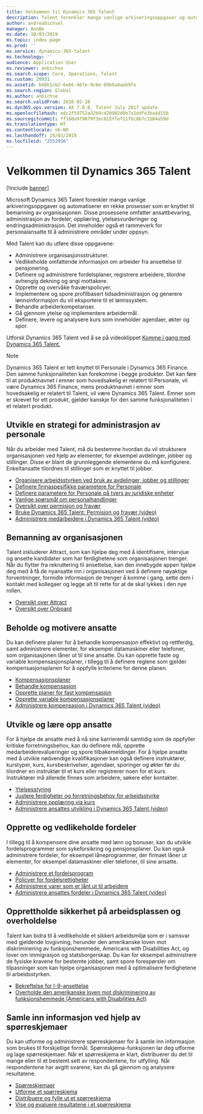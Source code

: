 ```yaml
---
title: Velkommen til Dynamics 365 Talent
description: Talent forenkler mange vanlige arkiveringsoppgaver og automatiserer en rekke prosesser som er knyttet til bemanning av organisasjonen. Disse prosessene omfatter ansattbevaring, administrasjon av fordeler, opplæring, ytelsesvurderinger og endringsadministrasjon.
author: andreabichsel
manager: AnnBe
ms.date: 10/03/2019
ms.topic: index-page
ms.prod: ''
ms.service: dynamics-365-talent
ms.technology: ''
audience: Application User
ms.reviewer: anbichse
ms.search.scope: Core, Operations, Talent
ms.custom: 20931
ms.assetid: b48b1cb2-6e66-467e-9c0e-09b6a4aeb9fe
ms.search.region: Global
ms.author: anbichse
ms.search.validFrom: 2016-02-28
ms.dyn365.ops.version: AX 7.0.0, Talent July 2017 update
ms.openlocfilehash: edc2f59752a32b9cd20902d0b7a1edfe3ba4d15b
ms.sourcegitcommit: ff160a9f9879f3ec015ffef11fbc8b7c1b84a59d
ms.translationtype: HT
ms.contentlocale: nb-NO
ms.lasthandoff: 10/03/2019
ms.locfileid: "2552956"
---
```

# <a name="welcome-to-dynamics-365-talent"></a>Velkommen til Dynamics 365 Talent

[!include [banner](includes/banner.md)]

Microsoft Dynamics 365 Talent forenkler mange vanlige arkiveringsoppgaver og automatiserer en rekke prosesser som er knyttet til bemanning av organisasjonen. Disse prosessene omfatter ansattbevaring, administrasjon av fordeler, opplæring, ytelsesvurderinger og endringsadministrasjon. Det inneholder også et rammeverk for personalansatte til å administrere områder under oppsyn.

Med Talent kan du utføre disse oppgavene:

+ Administrere organisasjonsstrukturer.
+ Vedlikeholde omfattende informasjon om arbeider fra ansettelse til pensjonering.
+ Definere og administrere fordelsplaner, registrere arbeidere, tilordne avhengig dekning og angi mottakere.
+ Opprette og overvåke fraværspolicyer.
+ Implementere og spore profilbasert tidsadministrasjon og generere lønnsinformasjon du vil eksportere til et lønnssystem.
+ Behandle arbeiderkompetanser.
+ Gå gjennom ytelse og implementere arbeidermål.
+ Definere, levere og analysere kurs som inneholder agendaer, økter og spor.

Utforsk Dynamics 365 Talent ved å se på videoklippet [Komme i gang med Dynamics 365 Talent.](https://www.youtube.com/watch?v=6rg2ByadbN0)


> [!NOTE] 
> Dynamics 365 Talent er tett knyttet til Personale i Dynamics 365 Finance. Den samme funksjonaliteten kan forekomme i begge produkter. Det kan føre til at produktnavnet i emner som hovedsakelig er relatert til Personale, vil være Dynamics 365 Finance, mens produktnavnet i emner som hovedsakelig er relatert til Talent, vil være Dynamics 365 Talent. Emner som er skrevet for ett produkt, gjelder kanskje for den samme funksjonaliteten i et relatert produkt.

<a name="develop-a-strategy-for-managing-your-human-resources"></a>Utvikle en strategi for administrasjon av personale
---------------------------------------------------------

Når du arbeider med Talent, må du bestemme hvordan du vil strukturere organisasjonen ved hjelp av elementer, for eksempel avdelinger, jobber og stillinger. Disse er blant de grunnleggende elementene du må konfigurere. Enkeltansatte tilordnes til stillinger som er knyttet til jobber.

-   [Organisere arbeidsstyrken ved bruk av avdelinger, jobber og stillinger](departments-jobs-positions.md)
-   [Definere firmaspesifikke parametere for Personale](set-up-company-specific-hr-parameters.md)
-   [Definere parametere for Personale på tvers av juridiske enheter](set-up-hr-parameters-across-legal-entities.md) 
-   [Vanlige spørsmål om personalhandlinger](personnel-actions-faq.md)
-   [Oversikt over permisjon og fravær](leave-absence-overview.md)
-   [Bruke Dynamics 365 Talent: Permisjon og fravær (video)](https://www.youtube.com/watch?v=1q1UhKmO4tw)
-   [Administrere medarbeidere i Dynamics 365 Talent (video)](https://www.youtube.com/watch?v=h1T5IjKKAuA)

## <a name="staffing-your-organization"></a>Bemanning av organisasjonen

Talent inkluderer Attract, som kan hjelpe deg med å identifisere, intervjue og ansette kandidater som har ferdighetene som organisasjonen trenger. Når du flytter fra rekruttering til ansettelse, kan den innebygde appen hjelpe deg med å få de nyansatte inn i organisasjonen ved å definere nøyaktige forventninger, formidle informasjon de trenger å komme i gang, sette dem i kontakt med kollegaer og legge alt til rette for at de skal lykkes i den nye rollen.  

- [Oversikt over Attract](attract-overview.md)
- [Oversikt over Onboard](create-onboarding-experience.md)

## <a name="retain-and-motivate-employees"></a>Beholde og motivere ansatte

Du kan definere planer for å behandle kompensasjon effektivt og rettferdig, samt administrere elementer, for eksempel datamaskiner eller telefoner, som organisasjonen låner ut til sine ansatte. Du kan opprette faste og variable kompensasjonsplaner, i tillegg til å definere reglene som gjelder kompensasjonsplanen for å oppfylle kriteriene for denne planen.

-   [Kompensasjonsplaner](compensation-plans.md)
-   [Behandle kompensasjon](process-compensation.md)
-   [Opprette planer for fast kompensasjon](create-fixed-compensation-plans.md)
-   [Opprette variable kompensasjonsplaner](create-variable-compensation-plans.md)
-   [Administrere kompensasjon i Dynamics 365 Talent (video)](https://www.youtube.com/watch?v=lEw5oKopHDk)

## <a name="develop-and-train-employees"></a>Utvikle og lære opp ansatte

For å hjelpe de ansatte med å nå sine karrieremål samtidig som de oppfyller kritiske forretningsbehov, kan du definere mål, opprette medarbeiderevalueringer og spore tilbakemeldinger. For å hjelpe ansatte med å utvikle nødvendige kvalifikasjoner kan også definere instruktører, kurstyper, kurs, kursbeskrivelser, agendaer, sporinger og økter før du tilordner en instruktør til et kurs eller registrerer noen for et kurs. Instruktører må allerede finnes som arbeidere, søkere eller kontakter.

-   [Ytelsesstyring](performance-management-overview.md)
-   [Justere ferdigheter og forretningsbehov for arbeidsstyrke](skills.md)
-   [Administrere opplæring via kurs](courses.md)
-   [Administrere ansattes utvikling i Dynamics 365 Talent (video)](https://www.youtube.com/watch?v=xB8SU7fqBOQ)

## <a name="create-and-maintain-benefits"></a>Opprette og vedlikeholde fordeler

I tillegg til å kompensere dine ansatte med lønn og bonuser, kan du utvikle fordelsprogrammer som sykeforsikring og pensjonsplaner. Du kan også administrere fordeler, for eksempel låneprogrammer, der firmaet låner ut elementer, for eksempel datamaskiner eller telefoner, til sine ansatte.

-   [Administrere et fordelsprogram](manage-benefit-program.md)
-   [Policyer for fordelsrettigheter](benefit-eligibility-policies.md)
-   [Administrere varer som er lånt ut til arbeidere](loan-items.md)
-   [Administrere ansattes fordeler i Dynamics 365 Talent (video)](https://www.youtube.com/watch?v=nUWkeJTad1o)

## <a name="maintain-workplace-safety-and-compliance"></a>Opprettholde sikkerhet på arbeidsplassen og overholdelse

Talent kan bidra til å vedlikeholde et sikkert arbeidsmiljø som er i samsvar med gjeldende lovgivning, herunder den amerikanske loven mot diskriminering av funksjonshemmede, Americans with Disabilities Act, og lover om immigrasjon og statsborgerskap. Du kan for eksempel administrere de fysiske kravene for bestemte jobber, samt spore forespørsler om tilpasninger som kan hjelpe organisasjonen med å optimalisere ferdighetene til arbeidsstyrken.

-   [Bekreftelse for I-9-ansettelse](../fin-and-ops/hr/localizations/noam-usa-form-i-9-verification.md)
-   [Overholde den amerikanske loven mot diskriminering av funksjonshemmede (Americans with Disabilities Act)](../fin-and-ops/hr/localizations/noam-usa-comply-ada.md)

## <a name="gather-information-using-questionnaires"></a>Samle inn informasjon ved hjelp av spørreskjemaer

Du kan utforme og administrere spørreskjemaer for å samle inn informasjon som brukes til forskjellige formål. Spørreskjema-funksjonen lar deg utforme og lage spørreskjemaer. Når et spørreskjema er klart, distribuerer du det til mange eller til et bestemt sett av respondentene, for utfylling. Når respondentene har avgitt svarene, kan du gå gjennom og analysere resultatene.

-   [Spørreskjemaer](questionnaires.md)
-   [Utforme et spørreskjema](design-questionnaires.md)
-   [Distribuere og fylle ut et spørreskjema](distribute-questionnaires.md)
-   [Vise og evaluere resultatene i et spørreskjema](evaluate-questionnaire-results.md)
